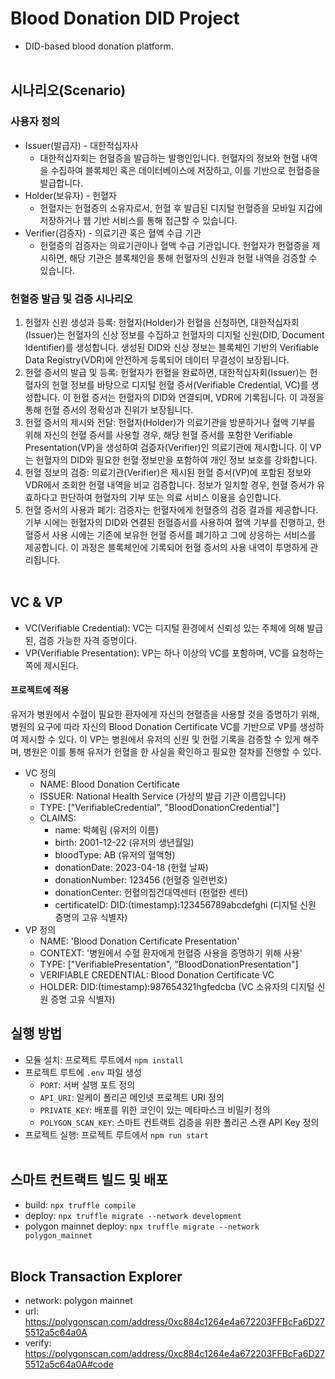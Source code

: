 # Blood Donation DID Project
- DID-based blood donation platform.
<br/><br/>

## 시나리오(Scenario)
### 사용자 정의
- Issuer(발급자) - 대한적십자사
    - 대한적십자회는 헌혈증을 발급하는 발행인입니다. 헌혈자의 정보와 헌혈 내역을 수집하여 블록체인 혹은 데이터베이스에 저장하고, 이를 기반으로 헌혈증을 발급합니다.
- Holder(보유자) - 헌혈자
    - 헌혈자는 헌혈증의 소유자로서, 헌혈 후 발급된 디지털 헌혈증을 모바일 지갑에 저장하거나 웹 기반 서비스를 통해 접근할 수 있습니다.
- Verifier(검증자) - 의료기관 혹은 혈액 수급 기관
    - 헌혈증의 검증자는 의료기관이나 혈액 수급 기관입니다. 헌혈자가 헌혈증을 제시하면, 해당 기관은 블록체인을 통해 헌혈자의 신원과 헌혈 내역을 검증할 수 있습니다.
### 헌혈증 발급 및 검증 시나리오
1. 헌혈자 신원 생성과 등록: 헌혈자(Holder)가 헌혈을 신청하면, 대한적십자회(Issuer)는 헌혈자의 신상 정보를 수집하고 헌혈자의 디지털 신원(DID, Document Identifier)를 생성합니다. 생성된 DID와 신상 정보는 블록체인 기반의 Verifiable Data Registry(VDR)에 안전하게 등록되어 데이터 무결성이 보장됩니다.
2. 헌혈 증서의 발급 및 등록: 헌혈자가 헌혈을 완료하면, 대한적십자회(Issuer)는 헌혈자의 헌혈 정보를 바탕으로 디지털 헌혈 증서(Verifiable Credential, VC)를 생성합니다. 이 헌혈 증서는 헌혈자의 DID와 연결되며, VDR에 기록됩니다. 이 과정을 통해 헌혈 증서의 정확성과 진위가 보장됩니다.
3. 헌혈 증서의 제시와 전달: 헌혈자(Holder)가 의료기관을 방문하거나 혈액 기부를 위해 자신의 헌혈 증서를 사용할 경우, 해당 헌혈 증서를 포함한 Verifiable Presentation(VP)을 생성하여 검증자(Verifier)인 의료기관에 제시합니다. 이 VP는 헌혈자의 DID와 필요한 헌혈 정보만을 포함하여 개인 정보 보호를 강화합니다.
4. 헌혈 정보의 검증: 의료기관(Verifier)은 제시된 헌혈 증서(VP)에 포함된 정보와 VDR에서 조회한 헌혈 내역을 비교 검증합니다. 정보가 일치할 경우, 헌혈 증서가 유효하다고 판단하여 헌혈자의 기부 또는 의료 서비스 이용을 승인합니다.
5. 헌혈 증서의 사용과 폐기: 검증자는 헌혈자에게 헌혈증의 검증 결과를 제공합니다. 기부 시에는 헌혈자의 DID와 연결된 헌혈증서를 사용하여 혈액 기부를 진행하고, 헌혈증서 사용 시에는 기존에 보유한 헌혈 증서를 폐기하고 그에 상응하는 서비스를 제공합니다. 이 과정은 블록체인에 기록되어 헌혈 증서의 사용 내역이 투명하게 관리됩니다.
<br/><br/>

## VC & VP
- VC(Verifiable Credential): VC는 디지털 환경에서 신뢰성 있는 주체에 의해 발급된, 검증 가능한 자격 증명이다.
- VP(Verifiable Presentation): VP는 하나 이상의 VC를 포함하며, VC를 요청하는 쪽에 제시된다.

#### 프로젝트에 적용
유저가 병원에서 수혈이 필요한 환자에게 자신의 헌혈증을 사용할 것을 증명하기 위해, 병원의 요구에 따라 자신의 Blood Donation Certificate VC를 기반으로 VP를 생성하여 제시할 수 있다.
이 VP는 병원에서 유저의 신원 및 헌혈 기록을 검증할 수 있게 해주며, 병원은 이를 통해 유저가 헌혈을 한 사실을 확인하고 필요한 절차를 진행할 수 있다.
- VC 정의
    - NAME: Blood Donation Certificate
    - ISSUER: National Health Service (가상의 발급 기관 이름입니다)
    - TYPE: ["VerifiableCredential", "BloodDonationCredential"]
    - CLAIMS:
        - name: 박혜림 (유저의 이름)
        - birth: 2001-12-22 (유저의 생년월일)
        - bloodType: AB (유저의 혈액형)
        - donationDate: 2023-04-18 (헌혈 날짜)
        - donationNumber: 123456 (헌혈증 일련번호)
        - donationCenter: 헌혈의집건대역센터 (헌혈한 센터)
        - certificateID: DID:(timestamp):123456789abcdefghi (디지털 신원 증명의 고유 식별자)
- VP 정의
    - NAME: 'Blood Donation Certificate Presentation'
    - CONTEXT: '병원에서 수혈 환자에게 헌혈증 사용을 증명하기 위해 사용'
    - TYPE: ["VerifiablePresentation", "BloodDonationPresentation"]
    - VERIFIABLE CREDENTIAL: Blood Donation Certificate VC
    - HOLDER: DID:(timestamp):987654321hgfedcba (VC 소유자의 디지털 신원 증명 고유 식별자)

## 실행 방법
- 모듈 설치: 프로젝트 루트에서 `npm install`
- 프로젝트 루트에 `.env` 파일 생성
    - `PORT`: 서버 실행 포트 정의
    - `API_URI`: 알케이 폴리곤 메인넷 프로젝트 URI 정의
    - `PRIVATE_KEY`: 배포를 위한 코인이 있는 메타마스크 비밀키 정의
    - `POLYGON_SCAN_KEY`: 스마트 컨트랙트 검증을 위한 폴리곤 스캔 API Key 정의
- 프로젝트 실행: 프로젝트 루트에서 `npm run start`
<br/><br/>


## 스마트 컨트랙트 빌드 및 배포
- build: `npx truffle compile`
- deploy: `npx truffle migrate --network development`
- polygon mainnet deploy: `npx truffle migrate --network polygon_mainnet`
<br/><br/>


## Block Transaction Explorer
- network: polygon mainnet
- url: https://polygonscan.com/address/0xc884c1264e4a672203FFBcFa6D275512a5c64a0A
- verify: https://polygonscan.com/address/0xc884c1264e4a672203FFBcFa6D275512a5c64a0A#code
<br/><br/>
